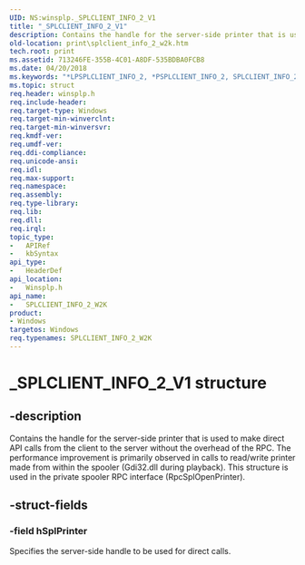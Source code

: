 ```yaml
---
UID: NS:winsplp._SPLCLIENT_INFO_2_V1
title: "_SPLCLIENT_INFO_2_V1"
description: Contains the handle for the server-side printer that is used to make direct API calls from the client to the server without the overhead of the RPC.
old-location: print\splclient_info_2_w2k.htm
tech.root: print
ms.assetid: 713246FE-355B-4C01-A8DF-535BDBA0FCB8
ms.date: 04/20/2018
ms.keywords: "*LPSPLCLIENT_INFO_2, *PSPLCLIENT_INFO_2, SPLCLIENT_INFO_2, SPLCLIENT_INFO_2_W2K, SPLCLIENT_INFO_2_W2K structure [Print Devices], _SPLCLIENT_INFO_2_V1, print.splclient_info_2_w2k, winsplp/SPLCLIENT_INFO_2_W2K"
ms.topic: struct
req.header: winsplp.h
req.include-header: 
req.target-type: Windows
req.target-min-winverclnt: 
req.target-min-winversvr: 
req.kmdf-ver: 
req.umdf-ver: 
req.ddi-compliance: 
req.unicode-ansi: 
req.idl: 
req.max-support: 
req.namespace: 
req.assembly: 
req.type-library: 
req.lib: 
req.dll: 
req.irql: 
topic_type:
-	APIRef
-	kbSyntax
api_type:
-	HeaderDef
api_location:
-	Winsplp.h
api_name:
-	SPLCLIENT_INFO_2_W2K
product:
- Windows
targetos: Windows
req.typenames: SPLCLIENT_INFO_2_W2K
---
```


# _SPLCLIENT_INFO_2_V1 structure


## -description


Contains the handle for the server-side printer that is used to make direct API calls from the client to the server without the overhead of the RPC. The performance improvement is primarily observed in calls to read/write printer made from within the spooler (Gdi32.dll during playback). This structure is used in the private spooler RPC interface (RpcSplOpenPrinter).


## -struct-fields




### -field hSplPrinter

Specifies the server-side handle to be used for direct calls.

